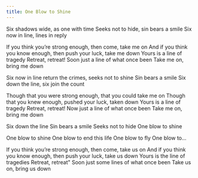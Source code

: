 ```yaml
---
title: One Blow to Shine
---
```


Six shadows wide,
as one with time
Seeks not to hide,
sin bears a smile
Six now in line,
lines in reply

If you think you’re strong enough,
then come, take me on
And if you think you know enough,
then push your luck, take me down
Yours is a line of tragedy
Retreat, retreat!
Soon just a line of what once been
Take me on, bring me down

Six now in line
return the crimes,
seeks not to shine
Sin bears a smile
Six down the line,
six join the count

Though that you were strong enough,
that you could take me on
Though that you knew enough,
pushed your luck, taken down
Yours is a line of tragedy
Retreat, retreat!
Now just a line of what once been
Take me on, bring me down

Six down the line
Sin bears a smile
Seeks not to hide
One blow to shine

One blow to shine
One blow to end this life
One blow to fly
One blow to…

If you think you’re strong enough,
then come, take us on
And if you think you know enough,
then push your luck, take us down
Yours is the line of tragedies
Retreat, retreat"
Soon just some lines of what once been
Take us on, bring us down